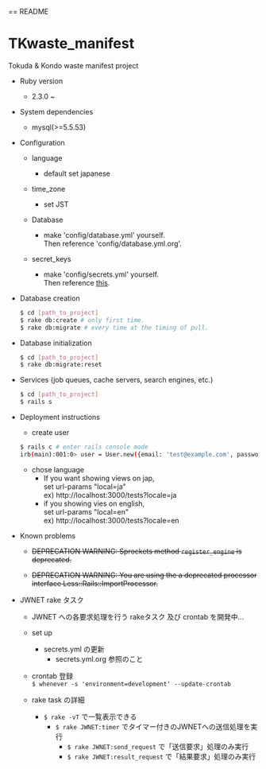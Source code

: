 == README

# TKwaste_manifest
Tokuda &amp; Kondo waste manifest project

* Ruby version
  - 2.3.0 ~

* System dependencies
  - mysql(>=5.5.53)

* Configuration
  - language
    - default set japanese
  - time_zone
    - set JST

  - Database
    - make 'config/database.yml' yourself.  
      Then reference 'config/database.yml.org'.

  - secret_keys
    - make 'config/secrets.yml' yourself.  
      Then reference  [this](http://guides.rubyonrails.org/4_1_release_notes.html).

* Database creation

  ```bash
  $ cd [path_to_project]
  $ rake db:create # only first time.
  $ rake db:migrate # every time at the timing of pull.
  ```

* Database initialization

  ```bash
  $ cd [path_to_project]
  $ rake db:migrate:reset
  ```

* Services (job queues, cache servers, search engines, etc.)

  ```bash
  $ cd [path_to_project]
  $ rails s
  ```

* Deployment instructions

  - create user
   ```bash
   $ rails c # enter rails console mode
   irb(main):001:0> user = User.new({email: 'test@example.com', password: 'password', password_confirmation: 'password'}) # email and password are any string is ok.
   ```

  - chose language
    - If you want showing views on jap,  
      set url-params "local=ja"  
      ex) http://localhost:3000/tests?locale=ja
    - if you showing vies on english,  
      set url-params "local=en"  
      ex) http://localhost:3000/tests?locale=en

* Known problems
   - ~~DEPRECATION WARNING: Sprockets method `register_engine` is deprecated.~~

   - ~~DEPRECATION WARNING: You are using the a deprecated processor interface Less::Rails::ImportProcessor.~~

* JWNET rake タスク
  - JWNET への各要求処理を行う rakeタスク 及び crontab を開発中...

  - set up
    - secrets.yml の更新
      - secrets.yml.org 参照のこと
  - crontab 登録    
    `$ whenever -s 'environment=development' --update-crontab`

  - rake task の詳細
    - `$ rake -vT` で一覧表示できる
      - `$ rake JWNET:timer` でタイマー付きのJWNETへの送信処理を実行
        - `$ rake JWNET:send_request` で「送信要求」処理のみ実行
        - `$ rake JWNET:result_request` で「結果要求」処理のみ実行
        
